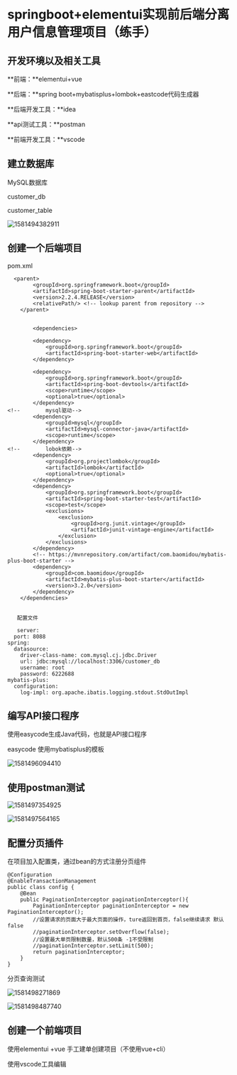 # springboot+elementui实现前后端分离用户信息管理项目（练手）

## 开发环境以及相关工具

**前端：**elementui+vue

**后端：**spring boot+mybatisplus+lombok+eastcode代码生成器

**后端开发工具：**idea

**api测试工具：**postman

**前端开发工具：**vscode

## 建立数据库

MySQL数据库

customer_db

customer_table

![1581494382911](C:\Users\ASUS\AppData\Roaming\Typora\typora-user-images\1581494382911.png)

## 创建一个后端项目

pom.xml

```
  <parent>
        <groupId>org.springframework.boot</groupId>
        <artifactId>spring-boot-starter-parent</artifactId>
        <version>2.2.4.RELEASE</version>
        <relativePath/> <!-- lookup parent from repository -->
    </parent>
    
    
        <dependencies>

        <dependency>
            <groupId>org.springframework.boot</groupId>
            <artifactId>spring-boot-starter-web</artifactId>
        </dependency>

        <dependency>
            <groupId>org.springframework.boot</groupId>
            <artifactId>spring-boot-devtools</artifactId>
            <scope>runtime</scope>
            <optional>true</optional>
        </dependency>
<!--        mysql驱动-->
        <dependency>
            <groupId>mysql</groupId>
            <artifactId>mysql-connector-java</artifactId>
            <scope>runtime</scope>
        </dependency>
<!--        lobok依赖-->
        <dependency>
            <groupId>org.projectlombok</groupId>
            <artifactId>lombok</artifactId>
            <optional>true</optional>
        </dependency>
        <dependency>
            <groupId>org.springframework.boot</groupId>
            <artifactId>spring-boot-starter-test</artifactId>
            <scope>test</scope>
            <exclusions>
                <exclusion>
                    <groupId>org.junit.vintage</groupId>
                    <artifactId>junit-vintage-engine</artifactId>
                </exclusion>
            </exclusions>
        </dependency>
        <!-- https://mvnrepository.com/artifact/com.baomidou/mybatis-plus-boot-starter -->
        <dependency>
            <groupId>com.baomidou</groupId>
            <artifactId>mybatis-plus-boot-starter</artifactId>
            <version>3.2.0</version>
        </dependency>
    </dependencies>
    
    
   配置文件
   
   server:
  port: 8088
spring:
  datasource:
    driver-class-name: com.mysql.cj.jdbc.Driver
    url: jdbc:mysql://localhost:3306/customer_db
    username: root
    password: 6222688
mybatis-plus:
  configuration:
    log-impl: org.apache.ibatis.logging.stdout.StdOutImpl

```

## 编写API接口程序

使用easycode生成Java代码，也就是API接口程序

easycode 使用mybatisplus的模板

![1581496094410](C:\Users\ASUS\AppData\Roaming\Typora\typora-user-images\1581496094410.png)

## 使用postman测试

![1581497354925](C:\Users\ASUS\AppData\Roaming\Typora\typora-user-images\1581497354925.png)

![1581497564165](C:\Users\ASUS\AppData\Roaming\Typora\typora-user-images\1581497564165.png)

## 配置分页插件

在项目加入配置类，通过bean的方式注册分页组件

```
@Configuration
@EnableTransactionManagement
public class config {
    @Bean
    public PaginationInterceptor paginationInterceptor(){
        PaginationInterceptor paginationInterceptor = new PaginationInterceptor();
        //设置请求的页面大于最大页面的操作，ture返回到首页，false继续请求 默认false
        //paginationInterceptor.setOverflow(false);
        //设置最大单页限制数量，默认500条 -1不受限制
        //paginationInterceptor.setLimit(500);
        return paginationInterceptor;
    }
}
```

分页查询测试

![1581498271869](C:\Users\ASUS\AppData\Roaming\Typora\typora-user-images\1581498271869.png)

![1581498487740](C:\Users\ASUS\AppData\Roaming\Typora\typora-user-images\1581498487740.png)

## 创建一个前端项目

使用elementui +vue 手工建单创建项目（不使用vue+cli）

使用vscode工具编辑

[elementui快速成型网站官网]: https://element.eleme.cn/#/zh-CN

